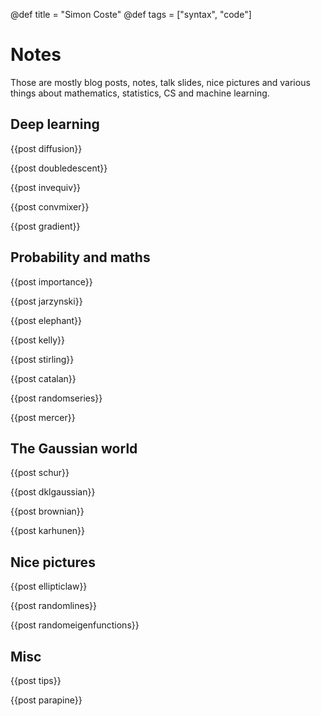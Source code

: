@def title = "Simon Coste"
@def tags = ["syntax", "code"]

# Notes

Those are mostly blog posts, notes, talk slides, nice pictures and various things about mathematics, statistics, CS and machine learning. 

## Deep learning

{{post diffusion}}

{{post doubledescent}}

{{post invequiv}}

{{post convmixer}}

{{post gradient}}

## Probability and maths

{{post importance}}

{{post jarzynski}}

{{post elephant}}

{{post kelly}}

{{post stirling}}

{{post catalan}}

{{post randomseries}}

{{post mercer}}


## The Gaussian world


{{post schur}}

{{post dklgaussian}}

{{post brownian}}

{{post karhunen}}

## Nice pictures


{{post ellipticlaw}}

{{post randomlines}}

{{post randomeigenfunctions}}


## Misc


{{post tips}}

{{post parapine}}

